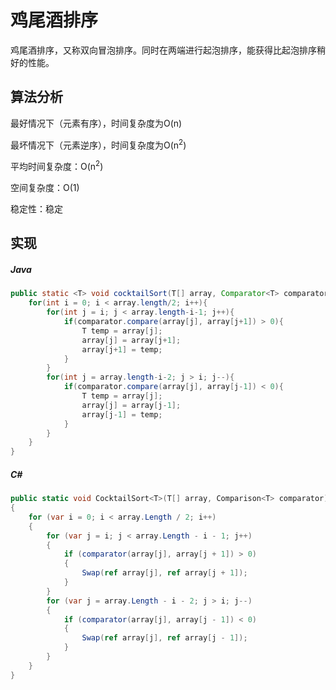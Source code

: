 # 鸡尾酒排序

鸡尾酒排序，又称双向冒泡排序。同时在两端进行起泡排序，能获得比起泡排序稍好的性能。

## 算法分析

最好情况下（元素有序），时间复杂度为O(n)

最坏情况下（元素逆序），时间复杂度为O(n<sup>2</sup>)

平均时间复杂度：O(n<sup>2</sup>)

空间复杂度：O(1)

稳定性：稳定

## 实现

##### Java
``` Java
public static <T> void cocktailSort(T[] array, Comparator<T> comparator){
    for(int i = 0; i < array.length/2; i++){
        for(int j = i; j < array.length-i-1; j++){
            if(comparator.compare(array[j], array[j+1]) > 0){
                T temp = array[j];
                array[j] = array[j+1];
                array[j+1] = temp;
            }
        }
        for(int j = array.length-i-2; j > i; j--){
            if(comparator.compare(array[j], array[j-1]) < 0){
                T temp = array[j];
                array[j] = array[j-1];
                array[j-1] = temp;
            }
        }
    }
}
```

##### C#
```C#
public static void CocktailSort<T>(T[] array, Comparison<T> comparator)
{
    for (var i = 0; i < array.Length / 2; i++)
    {
        for (var j = i; j < array.Length - i - 1; j++)
        {
            if (comparator(array[j], array[j + 1]) > 0)
            {
                Swap(ref array[j], ref array[j + 1]);
            }
        }
        for (var j = array.Length - i - 2; j > i; j--)
        {
            if (comparator(array[j], array[j - 1]) < 0)
            {
                Swap(ref array[j], ref array[j - 1]);
            }
        }
    }
}
```
